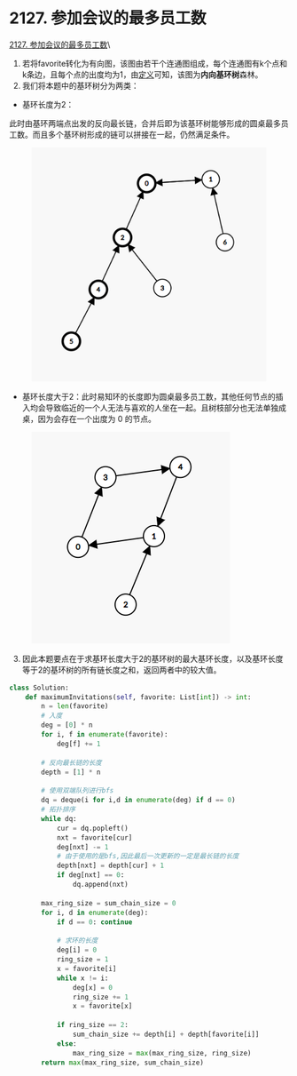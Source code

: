 # 2127. 参加会议的最多员工数

[2127. 参加会议的最多员工数](https://leetcode.cn/problems/maximum-employees-to-be-invited-to-a-meeting/)\


1. 若将favorite转化为有向图，该图由若干个连通图组成，每个连通图有k个点和k条边，且每个点的出度均为1，由[定义](./)可知，该图为**内向基环树**森林。
2. 我们将本题中的基环树分为两类：

* 基环长度为2：

此时由基环两端点出发的反向最长链，合并后即为该基环树能够形成的圆桌最多员工数。而且多个基环树形成的链可以拼接在一起，仍然满足条件。

<figure><img src="../../.gitbook/assets/image (3).png" alt=""><figcaption></figcaption></figure>

* 基环长度大于2：此时易知环的长度即为圆桌最多员工数，其他任何节点的插入均会导致临近的一个人无法与喜欢的人坐在一起。且树枝部分也无法单独成桌，因为会存在一个出度为 0 的节点。

<figure><img src="../../.gitbook/assets/image (4).png" alt=""><figcaption></figcaption></figure>

3. 因此本题要点在于求基环长度大于2的基环树的最大基环长度，以及基环长度等于2的基环树的所有链长度之和，返回两者中的较大值。

```python
class Solution:
    def maximumInvitations(self, favorite: List[int]) -> int:
        n = len(favorite)
        # 入度
        deg = [0] * n
        for i, f in enumerate(favorite):
            deg[f] += 1
        
        # 反向最长链的长度
        depth = [1] * n

        # 使用双端队列进行bfs
        dq = deque(i for i,d in enumerate(deg) if d == 0)
        # 拓扑排序
        while dq:
            cur = dq.popleft()
            nxt = favorite[cur]
            deg[nxt] -= 1
            # 由于使用的是bfs,因此最后一次更新的一定是最长链的长度
            depth[nxt] = depth[cur] + 1
            if deg[nxt] == 0:
                dq.append(nxt)
        
        max_ring_size = sum_chain_size = 0
        for i, d in enumerate(deg):
            if d == 0: continue

            # 求环的长度
            deg[i] = 0
            ring_size = 1
            x = favorite[i]
            while x != i:
                deg[x] = 0
                ring_size += 1
                x = favorite[x]

            if ring_size == 2:
                sum_chain_size += depth[i] + depth[favorite[i]]
            else:
                max_ring_size = max(max_ring_size, ring_size)
        return max(max_ring_size, sum_chain_size)
```
